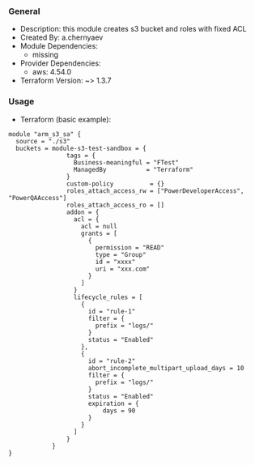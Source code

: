 
### General

* Description: this module creates s3 bucket and roles with fixed ACL
* Created By: a.chernyaev
* Module Dependencies:
    * missing
* Provider Dependencies:
    * aws: 4.54.0
* Terraform Version: ~> 1.3.7


### Usage

* Terraform (basic example):

```hcl
module "arm_s3_sa" {
  source = "./s3"
  buckets = module-s3-test-sandbox = {
                tags = {
                  Business-meaningful = "FTest"
                  ManagedBy           = "Terraform"
                }
                custom-policy          = {}
                roles_attach_access_rw = ["PowerDeveloperAccess", "PowerQAAccess"]
                roles_attach_access_ro = []
                addon = {
                  acl = {
                    acl = null
                    grants = [
                      {
                        permission = "READ"
                        type = "Group"
                        id = "xxxx"
                        uri = "xxx.com"
                      }
                    ]
                  }
                  lifecycle_rules = [
                    {
                      id = "rule-1"
                      filter = {
                        prefix = "logs/"
                      }
                      status = "Enabled"
                    },
                    {
                      id = "rule-2"
                      abort_incomplete_multipart_upload_days = 10
                      filter = {
                        prefix = "logs/"
                      }
                      status = "Enabled"
                      expiration = {
                          days = 90
                      }
                    }
                  ]
                }
            }
}
```
